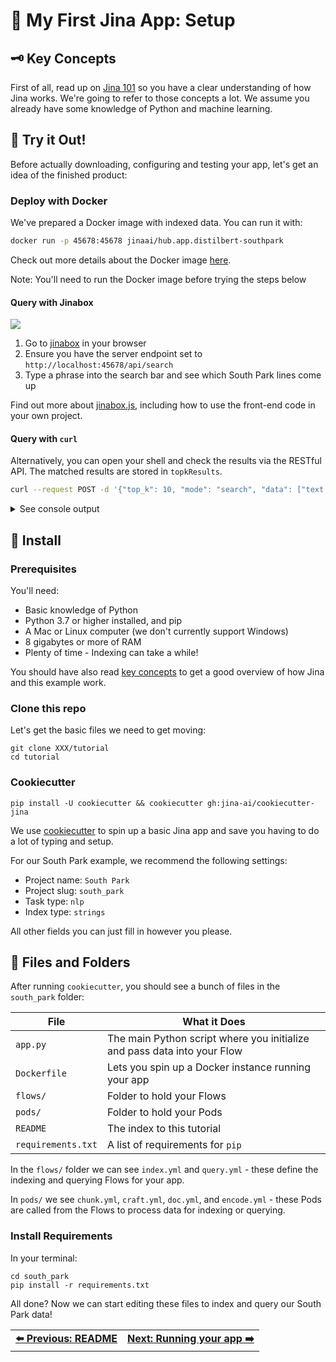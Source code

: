 # 💾 My First Jina App: Setup

## 🗝️ Key Concepts

First of all, read up on [Jina 101](https://github.com/jina-ai/jina/tree/master/docs/chapters/101) so you have a clear understanding of how Jina works. We're going to refer to those concepts a lot. We assume you already have some knowledge of Python and machine learning.

## 🧪 Try it Out!

Before actually downloading, configuring and testing your app, let's get an idea of the finished product:

### Deploy with Docker

We've prepared a Docker image with indexed data. You can run it with:

```bash
docker run -p 45678:45678 jinaai/hub.app.distilbert-southpark
```

Check out more details about the Docker image [here](rest-api/README.md).

Note: You'll need to run the Docker image before trying the steps below

#### Query with Jinabox

![](../images/jinabox-southpark.gif)

1. Go to [jinabox](https://jina.ai/jinabox.js) in your browser
2. Ensure you have the server endpoint set to `http://localhost:45678/api/search`
3. Type a phrase into the search bar and see which South Park lines come up

Find out more about [jinabox.js](https://github.com/jina-ai/jinabox.js/), including how to use the front-end code in your own project.

#### Query with `curl`

Alternatively, you can open your shell and check the results via the RESTful API. The matched results are stored in `topkResults`.

```bash
curl --request POST -d '{"top_k": 10, "mode": "search", "data": ["text:hey, dude"]}' -H 'Content-Type: application/json' 'http://0.0.0.0:45678/api/search'
```

<details>
  <summary>See console output</summary>

```json  
{
  "search": {
    "docs": [
      {
        "weight": 1.0,
        "length": 1,
        "topkResults": [
          {
            "matchDoc": {
              "docId": 48,
              "weight": 1.0,
              "mimeType": "text/plain",
              "text": "Cartman[SEP]Hey, hey, did you see my iPad, Token?\n"
            },
            "score": {
              "value": 0.29252166,
              "opName": "MinRanker"
            }
          },
          {
            "matchDoc": {
              "docId": 9322,
              "weight": 1.0,
              "mimeType": "text/plain",
              "text": "Stan[SEP]Oh thanks, dude.\n"
            },
            "score": {
              "value": 0.29002887,
              "opName": "MinRanker"
            }
          },
          {
            "matchDoc": {
              "docId": 4053,
              "weight": 1.0,
              "mimeType": "text/plain",
              "text": "Kyle[SEP]Here's our cell phone, dude.\n"
            },
            "score": {
              "value": 0.28318727,
              "opName": "MinRanker"
            }
          },
          {
            "matchDoc": {
              "docId": 2134,
              "weight": 1.0,
              "mimeType": "text/plain",
              "text": "Kyle[SEP]Oh hey dude.\n"
            },
            "score": {
              "value": 0.28181127,
              "opName": "MinRanker"
            }
          },
          {
            "matchDoc": {
              "docId": 5083,
              "weight": 1.0,
              "mimeType": "text/plain",
              "text": "Henrietta[SEP]Thanks you guys.\n"
            },
            "score": {
              "value": 0.27215105,
              "opName": "MinRanker"
            }
          },
          {
            "matchDoc": {
              "docId": 2823,
              "weight": 1.0,
              "mimeType": "text/plain",
              "text": "Cartman[SEP]Kyle, I want you to check his buddy list.\n"
            },
            "score": {
              "value": 0.27158132,
              "opName": "MinRanker"
            }
          },
          {
            "matchDoc": {
              "docId": 4291,
              "weight": 1.0,
              "mimeType": "text/plain",
              "text": "Kyle[SEP]What are you talking about, dude!\n"
            },
            "score": {
              "value": 0.2715585,
              "opName": "MinRanker"
            }
          },
          {
            "matchDoc": {
              "docId": 3386,
              "weight": 1.0,
              "mimeType": "text/plain",
              "text": "Kyle[SEP]Wow, dude, check it out!\n"
            },
            "score": {
              "value": 0.27094495,
              "opName": "MinRanker"
            }
          },
          {
            "matchDoc": {
              "docId": 4613,
              "weight": 1.0,
              "mimeType": "text/plain",
              "text": "Kyle[SEP]Oh no, dude!\n"
            },
            "score": {
              "value": 0.2704847,
              "opName": "MinRanker"
            }
          },
          {
            "matchDoc": {
              "docId": 890,
              "weight": 1.0,
              "mimeType": "text/plain",
              "text": "Stan[SEP]Hey you guys!\n"
            },
            "score": {
              "value": 0.27007768,
              "opName": "MinRanker"
            }
          }
        ],
        "mimeType": "text/plain",
        "text": "text:hey, dude"
      }
    ],
    "topK": 10
  }
}
```

</details>

## 🐍 Install

### Prerequisites

You'll need:

* Basic knowledge of Python
* Python 3.7 or higher installed, and pip
* A Mac or Linux computer (we don't currently support Windows)
* 8 gigabytes or more of RAM
* Plenty of time - Indexing can take a while!

You should have also read [key concepts](concepts.md) to get a good overview of how Jina and this example work.

### Clone this repo

Let's get the basic files we need to get moving:

```
git clone XXX/tutorial
cd tutorial
```

### Cookiecutter

```
pip install -U cookiecutter && cookiecutter gh:jina-ai/cookiecutter-jina
```

We use [cookiecutter](https://github.com/cookiecutter/cookiecutter) to spin up a basic Jina app and save you having to do a lot of typing and setup. 

For our South Park example, we recommend the following settings:

* Project name: `South Park`
* Project slug: `south_park`
* Task type: `nlp`
* Index type: `strings`

All other fields you can just fill in however you please.

## 📂 Files and Folders

After running `cookiecutter`, you should see a bunch of files in the `south_park` folder:

| File               | What it Does                                                             |
| ---                | ---                                                                      |
| `app.py`           | The main Python script where you initialize and pass data into your Flow |
| `Dockerfile`       | Lets you spin up a Docker instance running your app                      |
| `flows/`           | Folder to hold your Flows                                                |
| `pods/`            | Folder to hold your Pods                                                 |
| `README`           | The index to this tutorial                                               |
| `requirements.txt` | A list of requirements for `pip`                                         |

In the `flows/` folder we can see `index.yml` and `query.yml` - these define the indexing and querying Flows for your app.

In `pods/` we see `chunk.yml`, `craft.yml`, `doc.yml`, and `encode.yml` - these Pods are called from the Flows to process data for indexing or querying.

### Install Requirements

In your terminal:

```
cd south_park
pip install -r requirements.txt
```

All done? Now we can start editing these files to index and query our South Park data!

<table width="100%">
  <tr>
    <td>
      <strong><a href="../README.md">⬅️ Previous: README</a></strong>
    </td>
    <td align="right" style="text-align:right">
      <strong><a href="./run.md">Next: Running your app ➡️</a></strong>
    </td>
  </tr>
</table>
